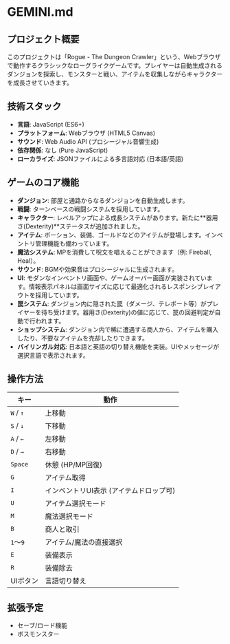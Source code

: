 # GEMINI.md

## プロジェクト概要

このプロジェクトは「Rogue - The Dungeon Crawler」という、Webブラウザで動作するクラシックなローグライクゲームです。プレイヤーは自動生成されるダンジョンを探索し、モンスターと戦い、アイテムを収集しながらキャラクターを成長させていきます。

## 技術スタック

- **言語**: JavaScript (ES6+)
- **プラットフォーム**: Webブラウザ (HTML5 Canvas)
- **サウンド**: Web Audio API (プロシージャル音響生成)
- **依存関係**: なし (Pure JavaScript)
- **ローカライズ**: JSONファイルによる多言語対応 (日本語/英語)

## ゲームのコア機能

- **ダンジョン**: 部屋と通路からなるダンジョンを自動生成します。
- **戦闘**: ターンベースの戦闘システムを採用しています。
- **キャラクター**: レベルアップによる成長システムがあります。新たに**器用さ(Dexterity)**ステータスが追加されました。
- **アイテム**: ポーション、装備、ゴールドなどのアイテムが登場します。インベントリ管理機能も備わっています。
- **魔法システム**: MPを消費して呪文を唱えることができます（例: Fireball, Heal）。
- **サウンド**: BGMや効果音はプロシージャルに生成されます。
- **UI**: モダンなインベントリ画面や、ゲームオーバー画面が実装されています。情報表示パネルは画面サイズに応じて最適化されるレスポンシブレイアウトを採用しています。
- **罠システム**: ダンジョン内に隠された罠（ダメージ、テレポート等）がプレイヤーを待ち受けます。器用さ(Dexterity)の値に応じて、罠の回避判定が自動で行われます。
- **ショップシステム**: ダンジョン内で稀に遭遇する商人から、アイテムを購入したり、不要なアイテムを売却したりできます。
- **バイリンガル対応**: 日本語と英語の切り替え機能を実装。UIやメッセージが選択言語で表示されます。

## 操作方法

| キー | 動作 |
|---|---|
| `W` / `↑` | 上移動 |
| `S` / `↓` | 下移動 |
| `A` / `←` | 左移動 |
| `D` / `→` | 右移動 |
| `Space` | 休憩 (HP/MP回復) |
| `G` | アイテム取得 |
| `I` | インベントリUI表示 (アイテムドロップ可) |
| `U` | アイテム選択モード |
| `M` | 魔法選択モード |
| `B` | 商人と取引 |
| `1`～`9` | アイテム/魔法の直接選択 |
| `E` | 装備表示 |
| `R` | 装備除去 |
| UIボタン | 言語切り替え | 日本語と英語の表示を切り替える |

## 拡張予定

- セーブ/ロード機能
- ボスモンスター